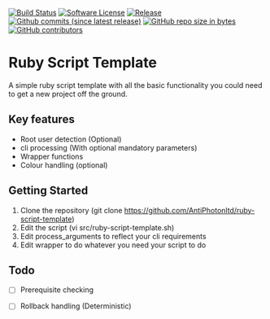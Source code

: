 [![Build Status](https://img.shields.io/travis/AntiPhotonltd/ruby-script-template/master.svg)](https://travis-ci.org/AntiPhotonltd/ruby-script-template)
[![Software License](https://img.shields.io/badge/license-MIT-blue.svg)](LICENSE.md)
[![Release](https://img.shields.io/github/release/AntiPhotonltd/ruby-script-template.svg)](https://github.com/AntiPhotonltd/ruby-script-template/releases/latest)
[![Github commits (since latest release)](https://img.shields.io/github/commits-since/AntiPhotonltd/ruby-script-template/latest.svg)](https://github.com/AntiPhotonltd/ruby-script-template/commits)
[![GitHub repo size in bytes](https://img.shields.io/github/repo-size/AntiPhotonltd/ruby-script-template.svg)](https://github.com/AntiPhotonltd/ruby-script-template)
[![GitHub contributors](https://img.shields.io/github/contributors/AntiPhotonltd/ruby-script-template.svg)](https://github.com/AntiPhotonltd/ruby-script-template)

# Ruby Script Template

A simple ruby script template with all the basic functionality you could need to get a new project off the ground.

## Key features

* Root user detection (Optional)
* cli processing (With optional mandatory parameters)
* Wrapper functions
* Colour handling (optional)

## Getting Started

1. Clone the repository (git clone https://github.com/AntiPhotonltd/ruby-script-template)
2. Edit the script (vi src/ruby-script-template.sh)
3. Edit process_arguments to reflect your cli requirements
4. Edit wrapper to do whatever you need your script to do


## Todo 
- [ ] Prerequisite checking 
- [ ] Rollback handling (Deterministic)

